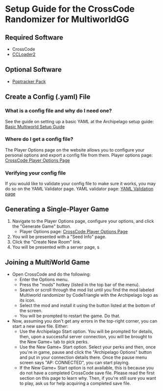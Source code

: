 # Setup Guide for the CrossCode Randomizer for MultiworldGG

## Required Software
- CrossCode
- [CCLoader2](https://wiki.c2dl.info/CCLoader)

## Optional Software
- [Poptracker Pack](https://github.com/lurch9229/CrossCode-Poptracker-AP)

## Create a Config (.yaml) File

### What is a config file and why do I need one?

See the guide on setting up a basic YAML at the Archipelago setup
guide: [Basic Multiworld Setup Guide](/tutorial/MultiworldGG/setup/en)

### Where do I get a config file?

The Player Options page on the website allows you to configure your personal options and export a config file from
them. Player options page: [CrossCode Player Options Page](/games/CrossCode/player-options)

### Verifying your config file

If you would like to validate your config file to make sure it works, you may do so on the YAML Validator page. YAML
validator page: [YAML Validation page](/check)

## Generating a Single-Player Game

1. Navigate to the Player Options page, configure your options, and click the "Generate Game" button.
    - Player Options page: [CrossCode Player Options Page](/games/CrossCode/player-options)
2. You will be presented with a "Seed Info" page.
3. Click the "Create New Room" link.
4. You will be presented with a server page,
s
## Joining a MultiWorld Game
* Open CrossCode and do the following:
    * Enter the Options menu.
    * Press the "mods" hotkey (listed in the top bar of the menu).
    * Search or scroll through the mod list until you find the mod labeled Multiworld randomizer by CodeTriangle with the Archipelago logo as its icon.
    * Select the mod and install it using the button listed at the bottom of the screen.
    * You will be prompted to restart the game. Do that.
* Now, assuming you don't get any errors in the top-right corner, you can start a new save file. Either:
    * Use the Archipelago Start option. You will be prompted for details, then, upon a successful server connection, you will be brought to the New Game+ tab to pick perks.
    * Use the New Game+ Start option. Select your perks and then, once you're in game, pause and click the "Archipelago Options" button and put in your connection details there. Once the pause menu screen says "AP: CONNECTED", you can start playing.
    * If the New Game+ Start option is not available, this is because you do not have a completed CrossCode save file. Please read the first section on this page to learn why. Then, if you're still sure you want to play, ask us for help acquiring a completed save file.

